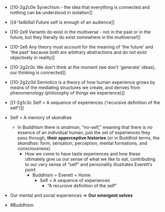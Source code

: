 - [[10-2g2c0e Synechism - the idea that everything is connected and nothing can be understood in isolation]]
- [[4-1a4b6a1 Future self is enough of an audience]]
- [[10-2e9 Variants do exist in the multiverse - not in the past or in the future, but they literally do exist somewhere in the multiverse!]]
- [[10-2e6 Any theory must account for the meaning of 'the future' and 'the past' because both are arbitrary abstractions and do not exist objectively in reality]]
- [[10-2g2c0c We don't think at the moment (we don't 'generate' ideas), our thinking is connected]]
- [[10-2g2c0d Semiotics is a theory of how human experience grows by means of the mediating structures we create, and derives from phenomenology (philosophy of things we experience)]]


- [[1-2g1c3c Self = A sequence of experiences ('recursive definition of the self')]]

- Self = A memory of _skandhas_
    - In Buddhism there is _anatman_, “no-self,” meaning that there is no essence of an individual human, just the set of experiences they pass through, **their apperceptive histories** (or in Buddhist terms, the _skandhas_: form, sensation, perception, mental formations, and consciousness).
        - How we come to have taste experiences and how these ultimately give us our sense of what we like to eat, contributing to our very sense of “self” and personality illustrates Everett’s point
            - Buddhism = Everett = Hume
                - Self = A sequence of experiences
                    - “A recursive definition of the self”

- Our mental and social experiences ⇒ **Our emergent selves**

- #Buddhism
